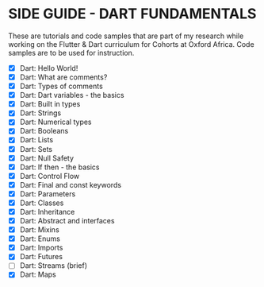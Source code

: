 # SIDE GUIDE - DART FUNDAMENTALS

These are tutorials and code samples that are part of my research while working on the Flutter & Dart curriculum for Cohorts at Oxford Africa. Code samples are to be used for instruction.

- [x] Dart: Hello World!
- [x] Dart: What are comments?
- [x] Dart: Types of comments
- [x] Dart: Dart variables - the basics
- [x] Dart: Built in types
- [x] Dart: Strings
- [x] Dart: Numerical types
- [x] Dart: Booleans
- [x] Dart: Lists
- [x] Dart: Sets
- [x] Dart: Null Safety
- [x] Dart: If then - the basics
- [x] Dart: Control Flow
- [x] Dart: Final and const keywords
- [x] Dart: Parameters
- [x] Dart: Classes
- [x] Dart: Inheritance
- [x] Dart: Abstract and interfaces
- [x] Dart: Mixins
- [x] Dart: Enums
- [x] Dart: Imports
- [x] Dart: Futures
- [ ] Dart: Streams (brief)
- [x] Dart: Maps
